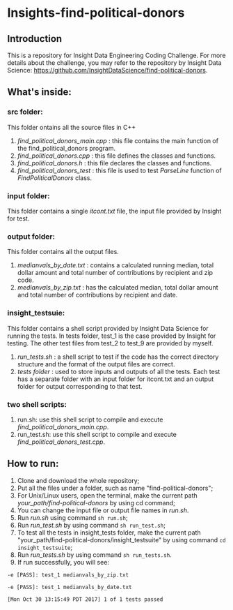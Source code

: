 # Insights-find-political-donors

## Introduction 

This is a repository for Insight Data Engineering Coding Challenge. For more details about the challenge, you may refer to the repository by Insight Data Science: https://github.com/InsightDataScience/find-political-donors.

## What's inside:
### src folder: 
This folder ontains all the source files in C++
1. *find_political_donors_main.cpp* : this file contains the main function of the find_political_donors program.
2. *find_political_donors.cpp* : this file defines the classes and functions.
3. *find_political_donors.h* : this file declares the classes and functions.
4. *find_political_donors_test* : this file is used to test *ParseLine* function of *FindPoliticalDonors* class.

### input folder: 
This folder contains a single *itcont.txt* file, the input file provided by Insight for test.

### output folder: 
This folder contains all the output files.
1. *medianvals_by_date.txt* : contains a calculated running median, total dollar amount and total number of contributions by recipient and zip code.
2. *medianvals_by_zip.txt* : has the calculated median, total dollar amount and total number of contributions by recipient and date.

### insight_testsuie: 
This folder contains a shell script provided by Insight Data Science for running the tests. In tests folder, test_1 is the case provided by Insight for testing. The other test files from test_2 to test_9 are provided by myself.
1. *run_tests.sh* : a shell script to test if the code has the correct directory structure and the format of the output files are correct.
2. *tests folder* : used to store inputs and outputs of all the tests. Each test has a separate folder with an input folder for itcont.txt and an output folder for output corresponding to that test.

### two shell scripts:
1. run.sh: use this shell script to compile and execute *find_political_donors_main.cpp*.
2. run_test.sh: use this shell script to compile and execute *find_political_donors_test.cpp*.

## How to run:
1. Clone and download the whole repository;
1. Put all the files under a folder, such as name "find-political-donors";
1. For Unix/Linux users, open the terminal, make the current path *your_path/find-political-donors* by using cd command;
1. You can change the input file or output file names in *run.sh*. 
1. Run *run.sh* using command `sh run.sh`;
1. Run *run_test.sh* by using command `sh run_test.sh`;
1. To test all the tests in insight_tests folder, make the current path "your_path/find-political-donors/insight_testsuite" by using command `cd insight_testsuite`;
1. Run *run_tests.sh* by using command `sh run_tests.sh`.
1. If run successfully, you will see:

``
-e [PASS]: test_1 medianvals_by_zip.txt
``

``
-e [PASS]: test_1 medianvals_by_date.txt
``

``
[Mon Oct 30 13:15:49 PDT 2017] 1 of 1 tests passed
``

